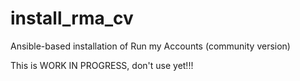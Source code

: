 # install_rma_cv

Ansible-based installation of Run my Accounts (community version)

This is WORK IN PROGRESS, don't use yet!!!
